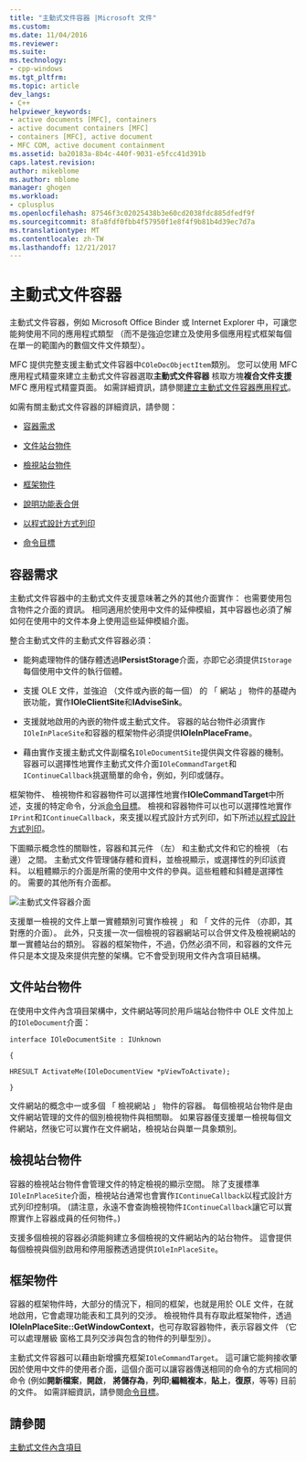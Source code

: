 ```yaml
---
title: "主動式文件容器 |Microsoft 文件"
ms.custom: 
ms.date: 11/04/2016
ms.reviewer: 
ms.suite: 
ms.technology:
- cpp-windows
ms.tgt_pltfrm: 
ms.topic: article
dev_langs:
- C++
helpviewer_keywords:
- active documents [MFC], containers
- active document containers [MFC]
- containers [MFC], active document
- MFC COM, active document containment
ms.assetid: ba20183a-8b4c-440f-9031-e5fcc41d391b
caps.latest.revision: 
author: mikeblome
ms.author: mblome
manager: ghogen
ms.workload:
- cplusplus
ms.openlocfilehash: 87546f3c02025438b3e60cd2038fdc885dfedf9f
ms.sourcegitcommit: 8fa8fdf0fbb4f57950f1e8f4f9b81b4d39ec7d7a
ms.translationtype: MT
ms.contentlocale: zh-TW
ms.lasthandoff: 12/21/2017
---
```

# <a name="active-document-containers"></a>主動式文件容器
主動式文件容器，例如 Microsoft Office Binder 或 Internet Explorer 中，可讓您能夠使用不同的應用程式類型 （而不是強迫您建立及使用多個應用程式框架每個在單一的範圍內的數個文件文件類型）。  
  
 MFC 提供完整支援主動式文件容器中`COleDocObjectItem`類別。 您可以使用 MFC 應用程式精靈來建立主動式文件容器選取**主動式文件容器** 核取方塊**複合文件支援**MFC 應用程式精靈頁面。 如需詳細資訊，請參閱[建立主動式文件容器應用程式](../mfc/creating-an-active-document-container-application.md)。  
  
 如需有關主動式文件容器的詳細資訊，請參閱：  
  
-   [容器需求](#container_requirements)  
  
-   [文件站台物件](#document_site_objects)  
  
-   [檢視站台物件](#view_site_objects)  
  
-   [框架物件](#frame_object)  
  
-   [說明功能表合併](../mfc/help-menu-merging.md)  
  
-   [以程式設計方式列印](../mfc/programmatic-printing.md)  
  
-   [命令目標](../mfc/message-handling-and-command-targets.md)  
  
##  <a name="container_requirements"></a>容器需求  
 主動式文件容器中的主動式文件支援意味著之外的其他介面實作： 也需要使用包含物件之介面的資訊。 相同適用於使用中文件的延伸模組，其中容器也必須了解如何在使用中的文件本身上使用這些延伸模組介面。  
  
 整合主動式文件的主動式文件容器必須：  
  
-   能夠處理物件的儲存體透過**IPersistStorage**介面，亦即它必須提供`IStorage`每個使用中文件的執行個體。  
  
-   支援 OLE 文件，並強迫 （文件或內嵌的每一個） 的 「 網站 」 物件的基礎內嵌功能，實作**IOleClientSite**和**IAdviseSink**。  
  
-   支援就地啟用的內嵌的物件或主動式文件。 容器的站台物件必須實作`IOleInPlaceSite`和容器的框架物件必須提供**IOleInPlaceFrame**。  
  
-   藉由實作支援主動式文件副檔名`IOleDocumentSite`提供與文件容器的機制。 容器可以選擇性地實作主動式文件介面`IOleCommandTarget`和`IContinueCallback`挑選簡單的命令，例如，列印或儲存。  
  
 框架物件、 檢視物件和容器物件可以選擇性地實作**IOleCommandTarget**中所述，支援的特定命令，分派[命令目標](../mfc/message-handling-and-command-targets.md)。 檢視和容器物件可以也可以選擇性地實作`IPrint`和`IContinueCallback`，來支援以程式設計方式列印，如下所述[以程式設計方式列印](../mfc/programmatic-printing.md)。  
  
 下圖顯示概念性的關聯性，容器和其元件 （左） 和主動式文件和它的檢視 （右邊） 之間。 主動式文件管理儲存體和資料，並檢視顯示，或選擇性的列印該資料。 以粗體顯示的介面是所需的使用中文件的參與。這些粗體和斜體是選擇性的。 需要的其他所有介面都。  
  
 ![主動式文件容器介面](../mfc/media/vc37gj1.gif "vc37gj1")  
  
 支援單一檢視的文件上單一實體類別可實作檢視 」 和 「 文件的元件 （亦即，其對應的介面）。 此外，只支援一次一個檢視的容器網站可以合併文件及檢視網站的單一實體站台的類別。 容器的框架物件，不過，仍然必須不同，和容器的文件元件只是本文提及來提供完整的架構。它不會受到現用文件內含項目結構。  
  
##  <a name="document_site_objects"></a>文件站台物件  
 在使用中文件內含項目架構中，文件網站等同於用戶端站台物件中 OLE 文件加上的`IOleDocument`介面：  
  
 `interface IOleDocumentSite : IUnknown`  
  
 `{`  
  
 `HRESULT ActivateMe(IOleDocumentView *pViewToActivate);`  
  
 `}`  
  
 文件網站的概念中一或多個 「 檢視網站 」 物件的容器。 每個檢視站台物件是由文件網站管理的文件的個別檢視物件與相關聯。 如果容器僅支援單一檢視每個文件網站，然後它可以實作在文件網站，檢視站台與單一具象類別。  
  
##  <a name="view_site_objects"></a>檢視站台物件  
 容器的檢視站台物件會管理文件的特定檢視的顯示空間。 除了支援標準`IOleInPlaceSite`介面，檢視站台通常也會實作`IContinueCallback`以程式設計方式列印控制項。 (請注意，永遠不會查詢檢視物件`IContinueCallback`讓它可以實際實作上容器成員的任何物件。)  
  
 支援多個檢視的容器必須能夠建立多個檢視的文件網站內的站台物件。 這會提供每個檢視與個別啟用和停用服務透過提供`IOleInPlaceSite`。  
  
##  <a name="frame_object"></a>框架物件  
 容器的框架物件時，大部分的情況下，相同的框架，也就是用於 OLE 文件，在就地啟用，它會處理功能表和工具列的交涉。 檢視物件具有存取此框架物件，透過**IOleInPlaceSite::GetWindowContext**，也可存取容器物件，表示容器文件 （它可以處理層級 窗格工具列交涉與包含的物件的列舉型別）。  
  
 主動式文件容器可以藉由新增擴充框架`IOleCommandTarget`。 這可讓它能夠接收肇因於使用中文件的使用者介面，這個介面可以讓容器傳送相同的命令的方式相同的命令 (例如**開新檔案**，**開啟**， **將儲存為**，**列印**;**編輯複本**，**貼上**，**復原**，等等) 目前的文件。 如需詳細資訊，請參閱[命令目標](../mfc/message-handling-and-command-targets.md)。  
  
## <a name="see-also"></a>請參閱  
 [主動式文件內含項目](../mfc/active-document-containment.md)

